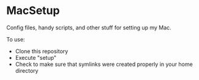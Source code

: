 # MacSetup
Config files, handy scripts, and other stuff for setting up my Mac.

To use:
- Clone this repository
- Execute "setup"
- Check to make sure that symlinks were created properly in your home directory


